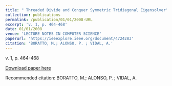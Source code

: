 ```yaml
---
title: " Threaded Divide and Conquer Symmetric Tridiagonal Eigensolver"
collection: publications
permalink: /publication/01/01/2008-URL
excerpt: 'v. 1, p. 464-468'
date: 01/01/2008
venue: 'LECTURE NOTES IN COMPUTER SCIENCE'
paperurl: 'https://ieeexplore.ieee.org/document/4724283'
citation: 'BORATTO, M.; ALONSO, P. ; VIDAL, A.'
---
```

v. 1, p. 464-468

[Download paper here](https://ieeexplore.ieee.org/document/4724283)

Recommended citation: BORATTO, M.; ALONSO, P. ; VIDAL, A.